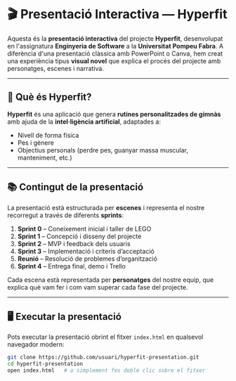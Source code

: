 # 🎬 Presentació Interactiva — Hyperfit

Aquesta és la **presentació interactiva** del projecte **Hyperfit**, desenvolupat en l'assignatura **Enginyeria de Software** a la **Universitat Pompeu Fabra**. A diferència d'una presentació clàssica amb PowerPoint o Canva, hem creat una experiència tipus **visual novel** que explica el procés del projecte amb personatges, escenes i narrativa.

---

## 🧠 Què és Hyperfit?

**Hyperfit** és una aplicació que genera **rutines personalitzades de gimnàs** amb ajuda de la **intel·ligència artificial**, adaptades a:

- Nivell de forma física
- Pes i gènere
- Objectius personals (perdre pes, guanyar massa muscular, manteniment, etc.)

---

## 📚 Contingut de la presentació

La presentació està estructurada per **escenes** i representa el nostre recorregut a través de diferents **sprints**:

1. **Sprint 0** – Coneixement inicial i taller de LEGO
2. **Sprint 1** – Concepció i disseny del projecte
3. **Sprint 2** – MVP i feedback dels usuaris
4. **Sprint 3** – Implementació i criteris d’acceptació
5. **Reunió** – Resolució de problemes d’organització
6. **Sprint 4** – Entrega final, demo i Trello

Cada escena està representada per **personatges** del nostre equip, que explica què vam fer i com vam superar cada fase del projecte.

---

## 🖥️ Executar la presentació

Pots executar la presentació obrint el fitxer `index.html` en qualsevol navegador modern:

```bash
git clone https://github.com/usuari/hyperfit-presentation.git
cd hyperfit-presentation
open index.html   # o simplement fes doble clic sobre el fitxer
